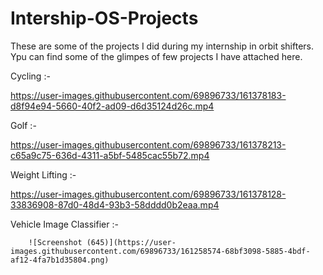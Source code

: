 # Intership-OS-Projects
These are some of the projects I did during my internship in orbit shifters.
Ypu can find some of the glimpes of few projects I have attached here. 

Cycling :- 

https://user-images.githubusercontent.com/69896733/161378183-d8f94e94-5660-40f2-ad09-d6d35124d26c.mp4

Golf :-

https://user-images.githubusercontent.com/69896733/161378213-c65a9c75-636d-4311-a5bf-5485cac55b72.mp4

Weight Lifting :-

https://user-images.githubusercontent.com/69896733/161378128-33836908-87d0-48d4-93b3-58dddd0b2eaa.mp4

Vehicle Image Classifier :-

        ![Screenshot (645)](https://user-images.githubusercontent.com/69896733/161258574-68bf3098-5885-4bdf-af12-4fa7b1d35804.png)

